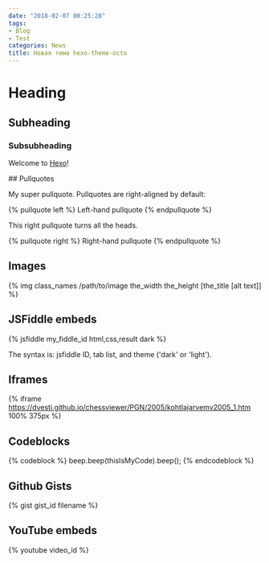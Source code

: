 ```yaml
---
date: "2018-02-07 00:25:28"
tags: 
- Blog
- Test
categories: News
title: Новая тема hexo-theme-octo
---
```

# Heading

## Subheading

### Subsubheading
Welcome to [Hexo](https://hexo.io/)!

<!-- more -->## Pullquotes

My super pullquote. Pullquotes are right-aligned by default:

{% pullquote left %}
Left-hand pullquote
{% endpullquote %}

This right pullquote turns all the heads.

{% pullquote right %}
Right-hand pullquote
{% endpullquote %}

## Images

{% img class_names /path/to/image the_width the_height  [the_title [alt text]] %}

## JSFiddle embeds

{% jsfiddle my_fiddle_id html,css,result dark %}

The syntax is: jsfiddle ID, tab list, and theme ('dark' or 'light').

## Iframes

{% iframe https://dvesti.github.io/chessviewer/PGN/2005/kohtlajarvemv2005_1.htm 100% 375px %}

## Codeblocks
{% codeblock %}
    beep.beep(thisIsMyCode).beep();
{% endcodeblock %}

## Github Gists

{% gist gist_id filename %}

## YouTube embeds

{% youtube video_id %}